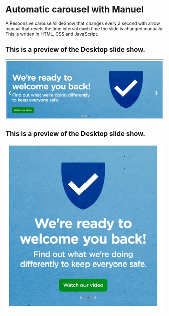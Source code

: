 # Automatic carousel with Manuel
A Responsive carousel/slideShow that changes every 3 second with arrow manual that resets the time interval each time the slide is changed manually. This is written in HTML, CSS and JavaScript. 
 
## This is a preview of the Desktop slide show. 
![Output example](/Screenshot%20Desktop.png)

## This is a preview of the Desktop slide show. 
![Desktop Preview](/Screenshot%20Mobile.png)
